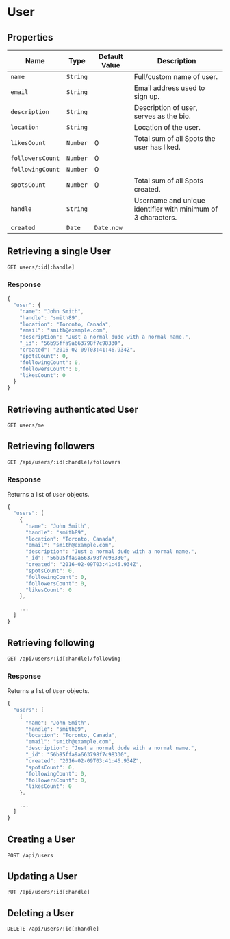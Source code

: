 # User

## Properties

| Name | Type | Default Value | Description
| --- | --- | --- | ---
| `name` | `String` | | Full/custom name of user.
| `email` | `String` | | Email address used to sign up.
| `description` | `String` | | Description of user, serves as the bio. 
| `location` | `String` | | Location of the user.
| `likesCount` | `Number` | 0 | Total sum of all Spots the user has liked.
| `followersCount` | `Number` | 0 | | Total sum of all follower users.
| `followingCount` | `Number` | 0 | | Total sum of all following users.
| `spotsCount` | `Number` | 0 | Total sum of all Spots created.
| `handle` | `String` | | Username and unique identifier with minimum of 3 characters.
| `created` | `Date` | `Date.now` | | When the record was created.

## Retrieving a single User

```
GET users/:id[:handle]
```

### Response

```js
{
  "user": {
    "name": "John Smith",
    "handle": "smith89",
    "location": "Toronto, Canada",
    "email": "smith@example.com",
    "description": "Just a normal dude with a normal name.",
    "_id": "56b95ffa9a663798f7c98330",
    "created": "2016-02-09T03:41:46.934Z",
    "spotsCount": 0,
    "followingCount": 0,
    "followersCount": 0,
    "likesCount": 0
  }
}
```

## Retrieving authenticated User

```
GET users/me
```

## Retrieving followers

```
GET /api/users/:id[:handle]/followers
```

### Response

Returns a list of `User` objects.

```js
{
  "users": [
    {
      "name": "John Smith",
      "handle": "smith89",
      "location": "Toronto, Canada",
      "email": "smith@example.com",
      "description": "Just a normal dude with a normal name.",
      "_id": "56b95ffa9a663798f7c98330",
      "created": "2016-02-09T03:41:46.934Z",
      "spotsCount": 0,
      "followingCount": 0,
      "followersCount": 0,
      "likesCount": 0
    },

    ...
  ]
}
```

## Retrieving following

```
GET /api/users/:id[:handle]/following
```

### Response

Returns a list of `User` objects.

```js
{
  "users": [
    {
      "name": "John Smith",
      "handle": "smith89",
      "location": "Toronto, Canada",
      "email": "smith@example.com",
      "description": "Just a normal dude with a normal name.",
      "_id": "56b95ffa9a663798f7c98330",
      "created": "2016-02-09T03:41:46.934Z",
      "spotsCount": 0,
      "followingCount": 0,
      "followersCount": 0,
      "likesCount": 0
    },

    ...
  ]
}
```

## Creating a User

```
POST /api/users
```

## Updating a User

```
PUT /api/users/:id[:handle]
```

## Deleting a User

```
DELETE /api/users/:id[:handle]
```